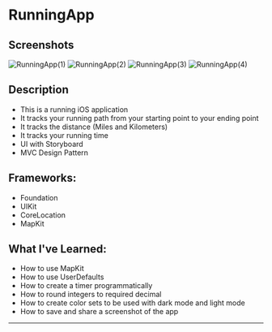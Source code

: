 # RunningApp 

## Screenshots
![RunningApp(1)](https://user-images.githubusercontent.com/82785695/173255309-8c4eab99-4370-4317-906b-a4c7fef34652.png)
![RunningApp(2)](https://user-images.githubusercontent.com/82785695/173255310-05782422-bee1-4b37-b23d-f16847da2121.png)
![RunningApp(3)](https://user-images.githubusercontent.com/82785695/173255314-c5ef2aec-d287-4d42-aeab-c0219c151bf0.png)
![RunningApp(4)](https://user-images.githubusercontent.com/82785695/173255315-a526040d-d4f1-4d5e-8ca3-547cb05d35ee.png)

## Description
- This is a running iOS application 
- It tracks your running path from your starting point to your ending point
- It tracks the distance (Miles and Kilometers)
- It tracks your running time 
- UI with Storyboard
- MVC Design Pattern

## Frameworks:
- Foundation
- UIKit
- CoreLocation
- MapKit

## What I've Learned:
- How to use MapKit
- How to use UserDefaults
- How to create a timer programmatically
- How to round integers to required decimal
- How to create color sets to be used with dark mode and light mode
- How to save and share a screenshot of the app 

---
